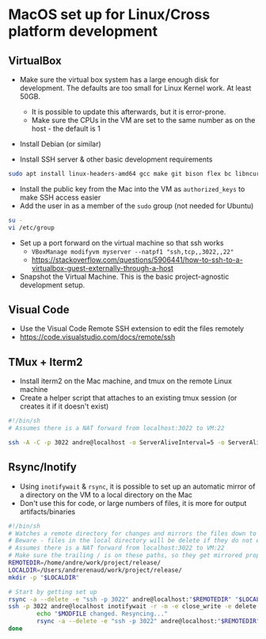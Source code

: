 # MacOS set up for Linux/Cross platform development

## VirtualBox

* Make sure the virtual box system has a large enough disk for development. The defaults are too small for Linux Kernel work. At least 50GB.
   * It is possible to update this afterwards, but it is error-prone.
   * Make sure the CPUs in the VM are set to the same number as on the host - the default is 1

* Install Debian (or similar)
* Install SSH server & other basic development requirements
```sh
sudo apt install linux-headers-amd64 gcc make git bison flex bc libncurses-dev g++ unzip rsync lib32stdc++6 lib32z1 libc6-i386 openssh-server sudo inotify-tools
```
* Install the public key from the Mac into the VM as `authorized_keys` to make SSH access easier
* Add the user in as a member of the `sudo` group (not needed for Ubuntu)
```sh
su -
vi /etc/group
```
* Set up a port forward on the virtual machine so that ssh works
   * `VBoxManage modifyvm myserver --natpf1 "ssh,tcp,,3022,,22"`
   * https://stackoverflow.com/questions/5906441/how-to-ssh-to-a-virtualbox-guest-externally-through-a-host
* Snapshot the Virtual Machine. This is the basic project-agnostic development setup.

## Visual Code

* Use the Visual Code Remote SSH extension to edit the files remotely
* https://code.visualstudio.com/docs/remote/ssh

## TMux + Iterm2

* Install iterm2 on the Mac machine, and tmux on the remote Linux machine
* Create a helper script that attaches to an existing tmux session (or creates it if it doesn't exist)
```sh
#!/bin/sh
# Assumes there is a NAT forward from localhost:3022 to VM:22

ssh -A -C -p 3022 andre@localhost -o ServerAliveInterval=5 -o ServerAliveCountMax=3 -t 'tmux -CC new-session -A -t laptopsession'
```

## Rsync/Inotify

* Using `inotifywait` & `rsync`, it is possible to set up an automatic mirror of a directory on the VM to a local directory on the Mac
* Don't use this for code, or large numbers of files, it is more for output artifacts/binaries
```sh
#!/bin/sh
# Watches a remote directory for changes and mirrors the files down to a local directory
# Beware - files in the local directory will be delete if they do not exist on the remote directory
# Assumes there is a NAT forward from localhost:3022 to VM:22
# Make sure the trailing / is on these paths, so they get mirrored properly
REMOTEDIR=/home/andre/work/project/release/
LOCALDIR=/Users/andrerenaud/work/project/release/
mkdir -p "$LOCALDIR"

# Start by getting set up
rsync -a --delete -e "ssh -p 3022" andre@localhost:"$REMOTEDIR" "$LOCALDIR"
ssh -p 3022 andre@localhost inotifywait -r -m -e close_write -e delete --format '%w%f' "$REMOTEDIR" | while read MODFILE ; do
        echo "$MODFILE changed. Resyncing..."
        rsync -a --delete -e "ssh -p 3022" andre@localhost:"$REMOTEDIR" "$LOCALDIR"
done
```
